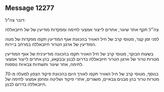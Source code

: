 ## Message 12277

דובר צה"ל:


צה״ל תקף אתר שיגור, אתרים לייצור אמצעי לחימה ומפקדות מודיעין של של חיזבאללה

לפני זמן קצר, מטוסי קרב של חיל האוויר בהכוונת אגף המודיעין תקפו מפקדות של מטה המודיעין של ארגון הטרור חיזבאללה במרחב ביירות.

בשעות הבוקר, מטוסי קרב של חיל האוויר תקפו בהכוונה מודיעינית של אגף המודיעין מטרות טרור של ארגון הטרור חיזבאללה בדרום לבנון ובבקאע, בהן אתרים לייצור אמצעי לחימה, אתר שיגור ותשתיות צבאיות נוספות.

בנוסף, מטוסי קרב של חיל האוויר תקפו לאורך היום בהכוונת פיקוד הצפון למעלה מ-70 מטרות טרור בהן מבנים צבאיים, משגרים, אתרי פיקוד ושליטה ומחסן אמצעי לחימה של חיזבאללה בדרום לבנון.

